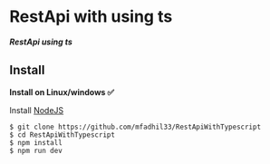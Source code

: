 # RestApi with using ts

***RestApi using ts***

## Install
**Install on Linux/windows ✅**

Install [NodeJS](https://nodejs.org/en/download/)
```
$ git clone https://github.com/mfadhil33/RestApiWithTypescript
$ cd RestApiWithTypescript
$ npm install
$ npm run dev
```

